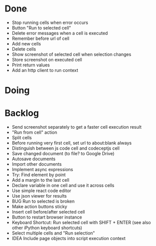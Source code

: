 # Done

- Stop running cells when error occurs
- Button "Run to selected cell"
- Delete error messages when a cell is executed
- Remember before url of cell
- Add new cells
- Delete cells
- Show screenshot of selected cell when selection changes
- Store screenshot on executed cell
- Print return values
- Add an http client to run context

# Doing


# Backlog

- Send screenshot separately to get a faster cell execution result
- "Run from cell" action
- Split cells
- Before running very first cell, set url to about:blank always
- Distinguish between js code cell and codeceptjs cell
- Save changed document (to file? to Google Drive)
- Autosave documents
- Import other documents
- Implement async expressions
- Try: Find element by point
- Add a margin to the last cell
- Declare variable in one cell and use it across cells
- Use simple react code editor
- Use json viewer for results
- BUG Run to selected is broken
- Make action buttons sticky
- Insert cell before/after selected cell
- Button to restart browser instance
- Keyboard Shortcut: Run selected cell with SHIFT + ENTER (see also other iPython keyboard shortcuts)
- Select multiple cells and "Run selection"
- IDEA Include page objects into script execution context